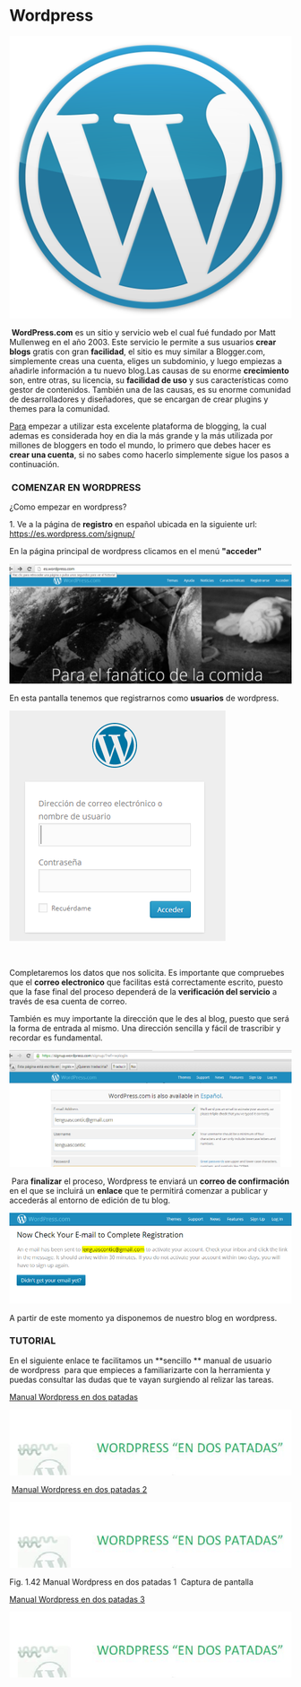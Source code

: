 # Wordpress


[![Fig 1.36 Captura de pantalla](img/wordpresslogo.png)](http://www.wordpress.com)




 **WordPress.com** es un sitio y servicio web el cual fué fundado por Matt Mullenweg en el año 2003. Este servicio le permite a sus usuarios **crear blogs** gratis con gran **facilidad**, el sitio es muy similar a Blogger.com, simplemente creas una cuenta, eliges un subdominio, y luego empiezas a añadirle información a tu nuevo blog.Las causas de su enorme **crecimiento** son, entre otras, su licencia, su **facilidad de uso** y sus características como gestor de contenidos. También una de las causas, es su enorme comunidad de desarrolladores y diseñadores, que se encargan de crear plugins y themes para la comunidad.

[Para](http://registrarseen.com/wordpress/#) empezar a utilizar esta excelente plataforma de blogging, la cual ademas es considerada hoy en dia la más grande y la más utilizada por millones de bloggers en todo el mundo, lo primero que debes hacer es **crear una cuenta**, si no sabes como hacerlo simplemente sigue los pasos a continuación.

###  COMENZAR EN WORDPRESS

¿Como empezar en wordpress?

1\. Ve a la página de **registro** en español ubicada en la siguiente url: https://es.wordpress.com/signup/

En la página principal de wordpress clicamos en el menú **"acceder"**


![ Fig 1.37 www.wordpress.com Captura de pantalla](img/wordpressal1.png)




En esta pantalla tenemos que registrarnos como **usuarios** de wordpress.


![Fig 1.38 www.wordpress.com Captura de pantalla](img/wordpressal2.png)


 

Completaremos los datos que nos solicita. Es importante que compruebes que el **correo electronico** que facilitas está correctamente escrito, puesto que la fase final del proceso dependerá de la **verificación del servicio** a través de esa cuenta de correo.

También es muy importante la dirección que le des al blog, puesto que será la forma de entrada al mismo. Una dirección sencilla y fácil de trascribir y recordar es fundamental.


![Fig 1.39 www.wordpress.com Captura de pantalla](img/wordpressal3.png)




 Para **finalizar** el proceso, Wordpress te enviará un **correo de confirmación** en el que se incluirá un **enlace** que te permitirá comenzar a publicar y accederás al entorno de edición de tu blog.


![Fig 1.40 www.wordpress.com Captura de pantalla](img/wordpressal4.png)




A partir de este momento ya disponemos de nuestro blog en wordpress.

### **TUTORIAL**

En el siguiente enlace te facilitamos un **sencillo ** manual de usuario de wordpress  para que empieces a familiarizarte con la herramienta y puedas consultar las dudas que te vayan surgiendo al relizar las tareas.

[Manual Wordpress en dos patadas](http://facilytic.catedu.es/2013/04/11/manual-sencillo-de-wordpress-parte-1-2/)


![Fig. 1.41 Manual Wordpress en dos patadas 1  Captura de pantalla](img/wordpress_en_dos_patadas.JPG)




 [Manual Wordpress en dos patadas 2](http://www.catedu.es/facilytic/wp-content/uploads/2013/04/Manual_WP_2.pdf)


![](img/wordpress_en_dos_patadas.JPG)


Fig. 1.42 Manual Wordpress en dos patadas 1  Captura de pantalla

[Manual Wordpress en dos patadas 3](http://facilytic.catedu.es/wp-content/uploads/2013/05/Manual_WP_3.pdf)


![Fig. 1.43 Manual Wordpress en dos patadas 1  Captura de pantalla](img/wordpress_en_dos_patadas.JPG)




